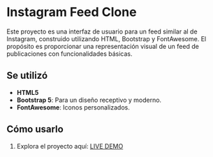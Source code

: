 # Instagram Feed Clone

Este proyecto es una interfaz de usuario para un feed similar al de Instagram, construido utilizando HTML, Bootstrap y FontAwesome. El propósito es proporcionar una representación visual de un feed de publicaciones con funcionalidades básicas.

## Se utilizó

- **HTML5**
- **Bootstrap 5**: Para un diseño receptivo y moderno.
- **FontAwesome**: Iconos personalizados.

## Cómo usarlo

1. Explora el proyecto aquí: [LIVE DEMO](https://franciscoyuster.github.io/InstagramPheed/)

